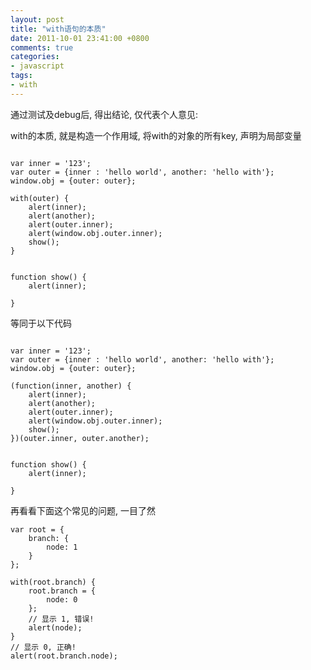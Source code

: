 ```yaml
---
layout: post
title: "with语句的本质"
date: 2011-10-01 23:41:00 +0800
comments: true
categories:
- javascript
tags:
- with
---
```


通过测试及debug后, 得出结论, 仅代表个人意见:

with的本质, 就是构造一个作用域, 将with的对象的所有key, 声明为局部变量


```

var inner = '123';
var outer = {inner : 'hello world', another: 'hello with'};
window.obj = {outer: outer};

with(outer) {
	alert(inner);
	alert(another);
	alert(outer.inner);
	alert(window.obj.outer.inner);
	show();
}


function show() {
	alert(inner);

}
```

等同于以下代码

```

var inner = '123';
var outer = {inner : 'hello world', another: 'hello with'};
window.obj = {outer: outer};

(function(inner, another) {
	alert(inner);
	alert(another);
	alert(outer.inner);
	alert(window.obj.outer.inner);
	show();
})(outer.inner, outer.another);


function show() {
	alert(inner);

}

```




再看看下面这个常见的问题, 一目了然
```
var root = { 
    branch: { 
        node: 1 
    } 
}; 

with(root.branch) { 
    root.branch = { 
        node: 0 
    }; 
    // 显示 1, 错误! 
    alert(node); 
} 
// 显示 0, 正确! 
alert(root.branch.node); 
```


